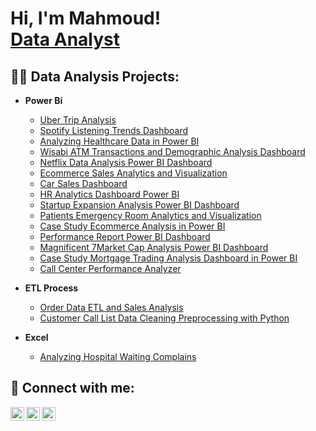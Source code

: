 <h1>Hi, I'm Mahmoud! <br/><a href="https://github.com/MahmHany">Data Analyst </a>

<h2>👨‍💻 Data Analysis Projects:</h2>

- <b>Power Bi</b>
  
  - [Uber Trip Analysis](https://github.com/MahmHany/Uber-Trip-Analysis-Dashboard/blob/main/README.md)
  - [Spotify Listening Trends Dashboard](https://github.com/MahmHany/Spotify-Listening-Trends-Dashboard/blob/main/README.md)
  - [Analyzing Healthcare Data in Power BI](https://github.com/MahmHany/Analyzing-Healthcare-Data-in-Power-BI/blob/main/README.md)
  - [Wisabi ATM Transactions and Demographic Analysis Dashboard](https://github.com/MahmHany/Wisabi-ATM-Transactions-and-Demographic-Analysis-Dashboard/blob/main/README.md)
  - [Netflix Data Analysis Power BI Dashboard](https://github.com/MahmHany/Netflix-Analytics-Dashboard-Power-BI/blob/main/README.md)
  - [Ecommerce Sales Analytics and Visualization](https://github.com/MahmHany/Ecommerce-Sales-Analytics-and-Visualization/blob/main/README.md)
  - [Car Sales Dashboard](https://github.com/MahmHany/Car-Sales-Dashboard/blob/main/README.md)
  - [HR Analytics Dashboard Power BI](https://github.com/mahmhany/-HR-Analytics-Dashboard-Power-BI)
  - [Startup Expansion Analysis Power BI Dashboard](https://github.com/mahmhany/Startup-Expansion-Analysis-Power-BI-Dashboard)
  - [Patients Emergency Room Analytics and Visualization](https://github.com/MahmHany/Patients-Emergency-Room-Analytics-and-Visualization/blob/main/README.md)
  - [Case Study Ecommerce Analysis in Power BI](https://github.com/MahmHany/Case-Study-Ecommerce-Analysis-in-Power-BI)
  - [Performance Report Power BI Dashboard](https://github.com/mahmhany/Performance-Report---Power-BI-Dashboard)
  - [Magnificent 7Market Cap Analysis Power BI Dashboard](https://github.com/mahmhany/Magnificent-7-Market-Cap-Analysis-Power-BI-Dashboard/blob/main/README.md)
  - [Case Study Mortgage Trading Analysis Dashboard in Power BI](https://github.com/MahmHany/Case-Study-Mortgage-Trading-Analysis-Dashboard-in-Power-BI)
  - [Call Center Performance Analyzer](https://github.com/MahmHany/Call-Center-Performance-Analyzer)

- <b>ETL Process</b>
  - [Order Data ETL and Sales Analysis](https://github.com/MahmHany/-Order-Data-ETL-and-Sales-Analysis-Project)
  - [Customer Call List Data Cleaning Preprocessing with Python](https://github.com/MahmHany/Customer-Call-List-Data-Cleaning-Preprocessing-with-Python)
  

- <b>Excel</b>
  - [Analyzing Hospital Waiting Complains](https://github.com/MahmHany/Analyzing-Hospital-Waiting-Complains)
 


## 🤳 Connect with me:

[<img align="left" alt="Mahmhany | DataCamp" width="22px" src="https://cdn.jsdelivr.net/npm/simple-icons@v3/icons/datacamp.svg" />](https://www.datacamp.com/portfolio/mahmhany)
[<img align="left" alt="Mahmhany | LinkedIn" width="22px" src="https://cdn.jsdelivr.net/npm/simple-icons@v3/icons/linkedin.svg" />](https://www.linkedin.com/in/mahmhany/)
[<img align="left" alt="Mahmhany | Instagram" width="22px" src="https://cdn.jsdelivr.net/npm/simple-icons@v3/icons/instagram.svg" />](https://www.instagram.com/mahmhany/)

<!--
**joshmadakor1/joshmadakor1** is a ✨ _special_ ✨ repository because its `README.md` (this file) appears on your GitHub profile.

Here are some ideas to get you started:

- 🔭 I’m currently working on ...
- 🌱 I’m currently learning ...
- 👯 I’m looking to collaborate on ...
- 🤔 I’m looking for help with ...
- 💬 Ask me about ...
- 📫 How to reach me: ...
- 😄 Pronouns: ...
- ⚡ Fun fact: ...
-->
